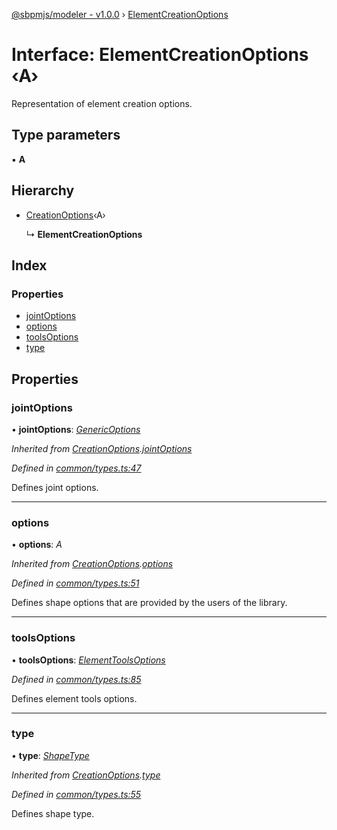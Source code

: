 [@sbpmjs/modeler - v1.0.0](../README.md) › [ElementCreationOptions](elementcreationoptions.md)

# Interface: ElementCreationOptions ‹**A**›

Representation of element creation options.

## Type parameters

▪ **A**

## Hierarchy

* [CreationOptions](creationoptions.md)‹A›

  ↳ **ElementCreationOptions**

## Index

### Properties

* [jointOptions](elementcreationoptions.md#jointoptions)
* [options](elementcreationoptions.md#options)
* [toolsOptions](elementcreationoptions.md#toolsoptions)
* [type](elementcreationoptions.md#type)

## Properties

###  jointOptions

• **jointOptions**: *[GenericOptions](genericoptions.md)*

*Inherited from [CreationOptions](creationoptions.md).[jointOptions](creationoptions.md#jointoptions)*

*Defined in [common/types.ts:47](https://github.com/mkolodiy/sbpmjs/blob/97cb194/packages/sbpm-modeler/lib/common/types.ts#L47)*

Defines joint options.

___

###  options

• **options**: *A*

*Inherited from [CreationOptions](creationoptions.md).[options](creationoptions.md#options)*

*Defined in [common/types.ts:51](https://github.com/mkolodiy/sbpmjs/blob/97cb194/packages/sbpm-modeler/lib/common/types.ts#L51)*

Defines shape options that are provided by the users of the library.

___

###  toolsOptions

• **toolsOptions**: *[ElementToolsOptions](elementtoolsoptions.md)*

*Defined in [common/types.ts:85](https://github.com/mkolodiy/sbpmjs/blob/97cb194/packages/sbpm-modeler/lib/common/types.ts#L85)*

Defines element tools options.

___

###  type

• **type**: *[ShapeType](../enums/shapetype.md)*

*Inherited from [CreationOptions](creationoptions.md).[type](creationoptions.md#type)*

*Defined in [common/types.ts:55](https://github.com/mkolodiy/sbpmjs/blob/97cb194/packages/sbpm-modeler/lib/common/types.ts#L55)*

Defines shape type.
